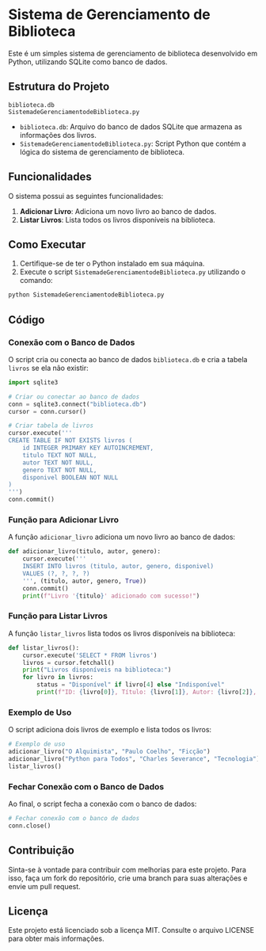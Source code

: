 # Sistema de Gerenciamento de Biblioteca

Este é um simples sistema de gerenciamento de biblioteca desenvolvido em Python, utilizando SQLite como banco de dados.

## Estrutura do Projeto

```
biblioteca.db
SistemadeGerenciamentodeBiblioteca.py
```

- `biblioteca.db`: Arquivo do banco de dados SQLite que armazena as informações dos livros.
- `SistemadeGerenciamentodeBiblioteca.py`: Script Python que contém a lógica do sistema de gerenciamento de biblioteca.

## Funcionalidades

O sistema possui as seguintes funcionalidades:

1. **Adicionar Livro**: Adiciona um novo livro ao banco de dados.
2. **Listar Livros**: Lista todos os livros disponíveis na biblioteca.

## Como Executar

1. Certifique-se de ter o Python instalado em sua máquina.
2. Execute o script `SistemadeGerenciamentodeBiblioteca.py` utilizando o comando:

```sh
python SistemadeGerenciamentodeBiblioteca.py
```

## Código

### Conexão com o Banco de Dados

O script cria ou conecta ao banco de dados `biblioteca.db` e cria a tabela `livros` se ela não existir:

```python
import sqlite3

# Criar ou conectar ao banco de dados
conn = sqlite3.connect("biblioteca.db")
cursor = conn.cursor()

# Criar tabela de livros
cursor.execute('''
CREATE TABLE IF NOT EXISTS livros (
    id INTEGER PRIMARY KEY AUTOINCREMENT,
    titulo TEXT NOT NULL,
    autor TEXT NOT NULL,
    genero TEXT NOT NULL,
    disponivel BOOLEAN NOT NULL
)
''')
conn.commit()
```

### Função para Adicionar Livro

A função `adicionar_livro` adiciona um novo livro ao banco de dados:

```python
def adicionar_livro(titulo, autor, genero):
    cursor.execute('''
    INSERT INTO livros (titulo, autor, genero, disponivel)
    VALUES (?, ?, ?, ?)
    ''', (titulo, autor, genero, True))
    conn.commit()
    print(f"Livro '{titulo}' adicionado com sucesso!")
```

### Função para Listar Livros

A função `listar_livros` lista todos os livros disponíveis na biblioteca:

```python
def listar_livros():
    cursor.execute('SELECT * FROM livros')
    livros = cursor.fetchall()
    print("Livros disponíveis na biblioteca:")
    for livro in livros:
        status = "Disponível" if livro[4] else "Indisponível"
        print(f"ID: {livro[0]}, Título: {livro[1]}, Autor: {livro[2]}, Gênero: {livro[3]}, Status: {status}")
```

### Exemplo de Uso

O script adiciona dois livros de exemplo e lista todos os livros:

```python
# Exemplo de uso
adicionar_livro("O Alquimista", "Paulo Coelho", "Ficção")
adicionar_livro("Python para Todos", "Charles Severance", "Tecnologia")
listar_livros()
```

### Fechar Conexão com o Banco de Dados

Ao final, o script fecha a conexão com o banco de dados:

```python
# Fechar conexão com o banco de dados
conn.close()
```

## Contribuição

Sinta-se à vontade para contribuir com melhorias para este projeto. Para isso, faça um fork do repositório, crie uma branch para suas alterações e envie um pull request.

## Licença

Este projeto está licenciado sob a licença MIT. Consulte o arquivo LICENSE para obter mais informações.
